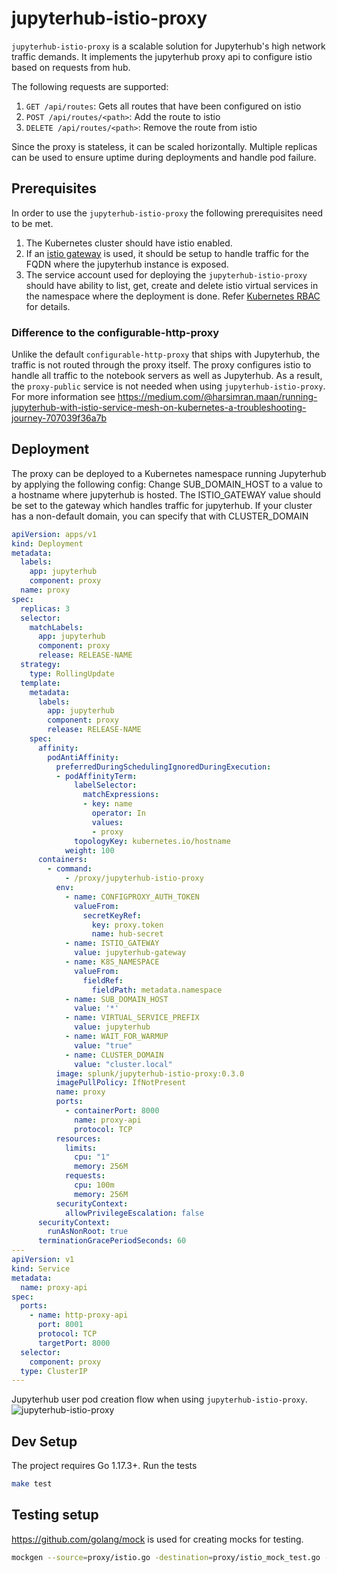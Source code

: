 # jupyterhub-istio-proxy

`jupyterhub-istio-proxy` is a scalable solution for Jupyterhub's high network traffic demands. It implements the jupyterhub proxy api to configure istio based on requests from hub.

The following requests are supported:
1. `GET /api/routes`: Gets all routes that have been configured on istio
2. `POST /api/routes/<path>`: Add the route to istio
3. `DELETE /api/routes/<path>`: Remove the route from istio

Since the proxy is stateless, it can be scaled horizontally. Multiple replicas can be used to ensure uptime during deployments and handle pod failure.

## Prerequisites

In order to use the `jupyterhub-istio-proxy` the following prerequisites need to be met.
1. The Kubernetes cluster should have istio enabled.
2. If an [istio gateway](https://istio.io/latest/docs/reference/config/networking/gateway/) is used, it should be setup to handle traffic for the FQDN where the jupyterhub instance is exposed.
3. The service account used for deploying the `jupyterhub-istio-proxy` should have ability to list, get, create and delete istio virtual services in the namespace where the deployment is done. Refer [Kubernetes RBAC](https://kubernetes.io/docs/reference/access-authn-authz/rbac/#role-and-clusterrole) for details.

### Difference to the configurable-http-proxy

Unlike the default `configurable-http-proxy` that ships with Jupyterhub, the traffic is not routed through the proxy itself. The proxy configures istio to handle all traffic to the notebook servers as well as Jupyterhub. As a result, the `proxy-public` service is not needed when using `jupyterhub-istio-proxy`. For more information see https://medium.com/@harsimran.maan/running-jupyterhub-with-istio-service-mesh-on-kubernetes-a-troubleshooting-journey-707039f36a7b

## Deployment

The proxy can be deployed to a Kubernetes namespace running Jupyterhub by applying the following config:
Change SUB_DOMAIN_HOST to a value to a hostname where jupyterhub is hosted. The ISTIO_GATEWAY value should be set to
the gateway which handles traffic for jupyterhub. If your cluster has a non-default domain, you can specify that with CLUSTER_DOMAIN

```yaml
apiVersion: apps/v1
kind: Deployment
metadata:
  labels:
    app: jupyterhub
    component: proxy
  name: proxy
spec:
  replicas: 3
  selector:
    matchLabels:
      app: jupyterhub
      component: proxy
      release: RELEASE-NAME
  strategy:
    type: RollingUpdate
  template:
    metadata:
      labels:
        app: jupyterhub
        component: proxy
        release: RELEASE-NAME
    spec:
      affinity:
        podAntiAffinity:
          preferredDuringSchedulingIgnoredDuringExecution:
          - podAffinityTerm:
              labelSelector:
                matchExpressions:
                - key: name
                  operator: In
                  values:
                  - proxy
              topologyKey: kubernetes.io/hostname
            weight: 100
      containers:
        - command:
            - /proxy/jupyterhub-istio-proxy
          env:
            - name: CONFIGPROXY_AUTH_TOKEN
              valueFrom:
                secretKeyRef:
                  key: proxy.token
                  name: hub-secret
            - name: ISTIO_GATEWAY
              value: jupyterhub-gateway
            - name: K8S_NAMESPACE
              valueFrom:
                fieldRef:
                  fieldPath: metadata.namespace
            - name: SUB_DOMAIN_HOST
              value: '*'
            - name: VIRTUAL_SERVICE_PREFIX
              value: jupyterhub
            - name: WAIT_FOR_WARMUP
              value: "true"
            - name: CLUSTER_DOMAIN
              value: "cluster.local"
          image: splunk/jupyterhub-istio-proxy:0.3.0
          imagePullPolicy: IfNotPresent
          name: proxy
          ports:
            - containerPort: 8000
              name: proxy-api
              protocol: TCP
          resources:
            limits:
              cpu: "1"
              memory: 256M
            requests:
              cpu: 100m
              memory: 256M
          securityContext:
            allowPrivilegeEscalation: false
      securityContext:
        runAsNonRoot: true
      terminationGracePeriodSeconds: 60
---
apiVersion: v1
kind: Service
metadata:
  name: proxy-api
spec:
  ports:
    - name: http-proxy-api
      port: 8001
      protocol: TCP
      targetPort: 8000
  selector:
    component: proxy
  type: ClusterIP
---
```

Jupyterhub user pod creation flow when using `jupyterhub-istio-proxy`.
![jupyterhub-istio-proxy](http://www.plantuml.com/plantuml/png/jPD1IyGm48Nl-HN3tkjUPG-onOkB5r74ewJDYD6r2PF9Ol-zq-bkR2k227jgoVlUPDwZtIQsnFbZR-gM0y5ZGWAR8ClJH95ywwFj65OtkLaDocjkvi9RZZqZoNdb4_jGHGgVlRBwzcoZdpjkSuFK8ME2-cwdvFjbKiuOcGFLrRTr0xLpi8Rxa1bDEHP6JONGk-7WARFTGq8w-1RXHJAjpH5SpDsT79mdZfRGChfoqzBrP3sFOu66bO03D0ZYSltS94asXJgD7OejuiDGldQjroDf-ccoQxMDI0nkr7y2ixm57g6oIn7AChzqhTp_-bRlUVhMqN_hV48keWwAzAvbWtxxw2w0q7d2bcNkCS4MEoT_nHS0)

## Dev Setup

The project requires Go 1.17.3+. Run the tests

```bash
make test
```

## Testing setup

https://github.com/golang/mock is used for creating mocks for testing.

```bash
mockgen --source=proxy/istio.go -destination=proxy/istio_mock_test.go -write_package_comment -package=proxy
```
